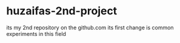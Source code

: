 # huzaifas-2nd-project
its my 2nd repository on the github.com
its first change is common experiments in this field 
